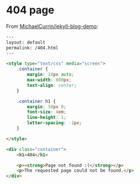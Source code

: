 # 404 page

From [MichaelCurrin/jekyll-blog-demo](https://github.com/MichaelCurrin/jekyll-blog-demo):

```html
---
layout: default
permalink: /404.html
---

<style type="text/css" media="screen">
    .container {
        margin: 10px auto;
        max-width: 600px;
        text-align: center;
    }

    .container h1 {
        margin: 30px 0;
        font-size: 4em;
        line-height: 1;
        letter-spacing: -1px;
    }

</style>

<div class="container">
    <h1>404</h1>

    <p><strong>Page not found :(</strong></p>
    <p>The requested page could not be found.</p>
</div>
```
